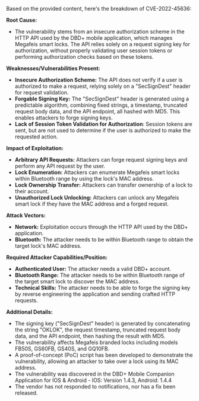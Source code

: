 Based on the provided content, here's the breakdown of CVE-2022-45636:

**Root Cause:**

*   The vulnerability stems from an insecure authorization scheme in the HTTP API used by the DBD+ mobile application, which manages Megafeis smart locks. The API relies solely on a request signing key for authorization, without properly validating user session tokens or performing authorization checks based on these tokens.

**Weaknesses/Vulnerabilities Present:**

*   **Insecure Authorization Scheme:** The API does not verify if a user is authorized to make a request, relying solely on a "SecSignDest" header for request validation.
*   **Forgable Signing Key:** The "SecSignDest" header is generated using a predictable algorithm, combining fixed strings, a timestamp, truncated request body data, and the API endpoint, all hashed with MD5. This enables attackers to forge signing keys.
*   **Lack of Session Token Validation for Authorization**: Session tokens are sent, but are not used to determine if the user is authorized to make the requested action.

**Impact of Exploitation:**

*   **Arbitrary API Requests:** Attackers can forge request signing keys and perform any API request by the user.
*   **Lock Enumeration:** Attackers can enumerate Megafeis smart locks within Bluetooth range by using the lock's MAC address.
*   **Lock Ownership Transfer:** Attackers can transfer ownership of a lock to their account.
*   **Unauthorized Lock Unlocking:** Attackers can unlock any Megafeis smart lock if they have the MAC address and a forged request.

**Attack Vectors:**

*   **Network:** Exploitation occurs through the HTTP API used by the DBD+ application.
*   **Bluetooth:** The attacker needs to be within Bluetooth range to obtain the target lock's MAC address.

**Required Attacker Capabilities/Position:**

*   **Authenticated User:** The attacker needs a valid DBD+ account.
*   **Bluetooth Range:** The attacker needs to be within Bluetooth range of the target smart lock to discover the MAC address.
*   **Technical Skills:** The attacker needs to be able to forge the signing key by reverse engineering the application and sending crafted HTTP requests.

**Additional Details:**

*   The signing key ("SecSignDest" header) is generated by concatenating the string "OKLOK", the request timestamp, truncated request body data, and the API endpoint, then hashing the result with MD5.
*   The vulnerability affects Megafeis branded locks including models FB50S, GS60FB, GS40S, and GQ10FB.
*   A proof-of-concept (PoC) script has been developed to demonstrate the vulnerability, allowing an attacker to take over a lock using its MAC address.
* The vulnerability was discovered in the DBD+ Mobile Companion Application for IOS & Android - IOS: Version 1.4.3, Android: 1.4.4
*   The vendor has not responded to notifications, nor has a fix been released.